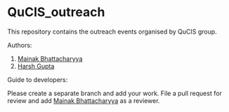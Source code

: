 # QuCIS_outreach
This repository contains the outreach events organised by QuCIS group.

Authors:

1. [Mainak Bhattacharyya](@mainak-bhattacharyya)
2. [Harsh Gupta](harsh-quantum)

Guide to developers:

Please create a separate branch and add your work. File a pull request for review and add [Mainak Bhattacharyya](@mainak-bhattacharyya) as a reviewer.
